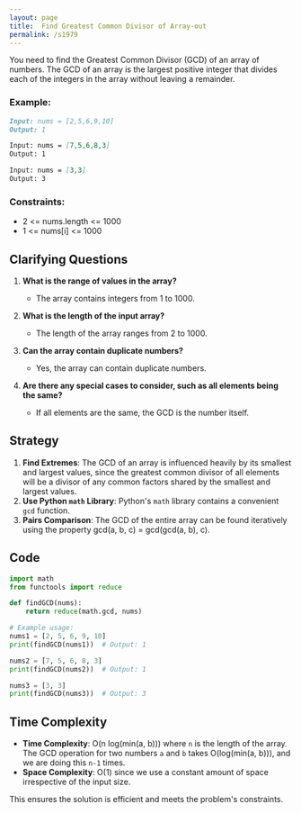 ```yaml
---
layout: page
title:  Find Greatest Common Divisor of Array-out
permalink: /s1979
---
```


You need to find the Greatest Common Divisor (GCD) of an array of numbers. The GCD of an array is the largest positive integer that divides each of the integers in the array without leaving a remainder.

### Example:
```markdown
Input: nums = [2,5,6,9,10]
Output: 1

Input: nums = [7,5,6,8,3]
Output: 1

Input: nums = [3,3]
Output: 3
```

### Constraints:

- 2 <= nums.length <= 1000
- 1 <= nums[i] <= 1000

## Clarifying Questions

1. **What is the range of values in the array?**
    - The array contains integers from 1 to 1000.
  
2. **What is the length of the input array?**
    - The length of the array ranges from 2 to 1000.
  
3. **Can the array contain duplicate numbers?**
    - Yes, the array can contain duplicate numbers.

4. **Are there any special cases to consider, such as all elements being the same?**
    - If all elements are the same, the GCD is the number itself.

## Strategy

1. **Find Extremes**: The GCD of an array is influenced heavily by its smallest and largest values, since the greatest common divisor of all elements will be a divisor of any common factors shared by the smallest and largest values.
2. **Use Python `math` Library**: Python's `math` library contains a convenient `gcd` function.
3. **Pairs Comparison**: The GCD of the entire array can be found iteratively using the property gcd(a, b, c) = gcd(gcd(a, b), c).

## Code

```python
import math
from functools import reduce

def findGCD(nums):
    return reduce(math.gcd, nums)

# Example usage:
nums1 = [2, 5, 6, 9, 10]
print(findGCD(nums1))  # Output: 1

nums2 = [7, 5, 6, 8, 3]
print(findGCD(nums2))  # Output: 1

nums3 = [3, 3]
print(findGCD(nums3))  # Output: 3
```

## Time Complexity

- **Time Complexity**: O(n log(min(a, b))) where `n` is the length of the array. The GCD operation for two numbers `a` and `b` takes O(log(min(a, b))), and we are doing this `n-1` times.
- **Space Complexity**: O(1) since we use a constant amount of space irrespective of the input size.

This ensures the solution is efficient and meets the problem's constraints.